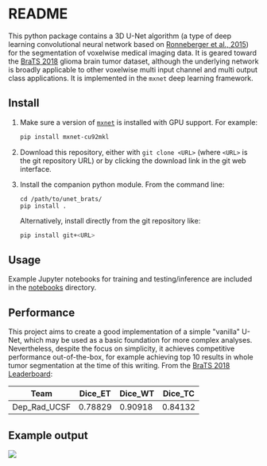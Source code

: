 # README

This python package contains a 3D U-Net algorithm (a type of deep learning convolutional neural network based on [Ronneberger et al., 2015](https://arxiv.org/abs/1505.04597)) for the segmentation of voxelwise medical imaging data. It is geared toward the [BraTS 2018](https://www.med.upenn.edu/sbia/brats2018.html) glioma brain tumor dataset, although the underlying network is broadly applicable to other voxelwise multi input channel and multi output class applications. It is implemented in the `mxnet` deep learning framework.

## Install

1. Make sure a version of [`mxnet`](https://mxnet.incubator.apache.org/versions/master/install/) is installed with GPU support. For example:

    ```bash
    pip install mxnet-cu92mkl
    ``` 

1. Download this repository, either with `git clone <URL>` (where `<URL>` is the git repository URL) or by clicking the download link in the git web interface.

1. Install the companion python module. From the command line:
    ```
    cd /path/to/unet_brats/
    pip install .
    ```
    Alternatively, install directly from the git repository like:

    ```bash
    pip install git+<URL>
    ```

## Usage

Example Jupyter notebooks for training and testing/inference are included in the [notebooks](notebooks) directory.

## Performance

This project aims to create a good implementation of a simple "vanilla" U-Net, which may be used as a basic foundation for more complex analyses. Nevertheless, despite the focus on simplicity, it achieves competitive performance out-of-the-box, for example achieving top 10 results in whole tumor segmentation at the time of this writing. From the [BraTS 2018 Leaderboard](https://www.cbica.upenn.edu/BraTS18/lboardValidation.html):

| Team         | Dice_ET | Dice_WT | Dice_TC |
| ---          | ---     | ---     | ---     |
| Dep_Rad_UCSF | 0.78829 | 0.90918 | 0.84132 |

## Example output

![](https://user-images.githubusercontent.com/473295/58853174-d775b300-8688-11e9-9a33-6ee4444d3c20.png)
